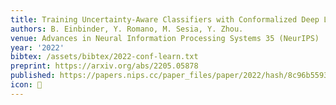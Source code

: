```yaml
---
title: Training Uncertainty-Aware Classifiers with Conformalized Deep Learning
authors: B. Einbinder, Y. Romano, M. Sesia, Y. Zhou.
venue: Advances in Neural Information Processing Systems 35 (NeurIPS)
year: '2022'
bibtex: /assets/bibtex/2022-conf-learn.txt
preprint: https://arxiv.org/abs/2205.05878
published: https://papers.nips.cc/paper_files/paper/2022/hash/8c96b559340daa7bb29f56ccfbbc9c2f-Abstract-Conference.html
icon: 🎯
---
```


